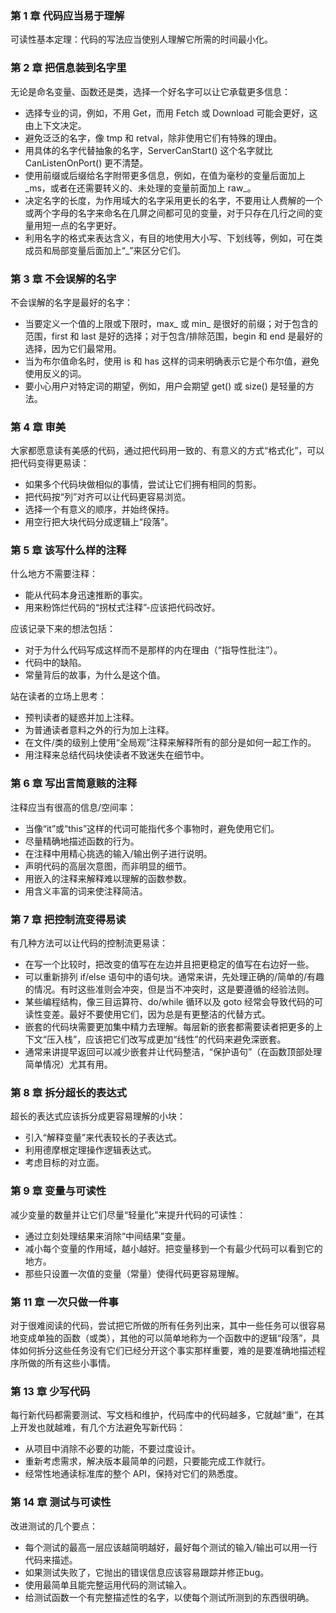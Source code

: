 ### 第 1 章 代码应当易于理解

可读性基本定理：代码的写法应当使别人理解它所需的时间最小化。

### 第 2 章 把信息装到名字里

无论是命名变量、函数还是类，选择一个好名字可以让它承载更多信息：
* 选择专业的词，例如，不用 Get，而用 Fetch 或 Download 可能会更好，这由上下文决定。
* 避免泛泛的名字，像 tmp 和 retval，除非使用它们有特殊的理由。
* 用具体的名字代替抽象的名字，ServerCanStart() 这个名字就比 CanListenOnPort() 更不清楚。
* 使用前缀或后缀给名字附带更多信息，例如，在值为毫秒的变量后面加上 \_ms，或者在还需要转义的、未处理的变量前面加上 raw_。
* 决定名字的长度，为作用域大的名字采用更长的名字，不要用让人费解的一个或两个字母的名字来命名在几屏之间都可见的变量，对于只存在几行之间的变量用短一点的名字更好。
* 利用名字的格式来表达含义，有目的地使用大小写、下划线等，例如，可在类成员和局部变量后面加上“\_”来区分它们。

### 第 3 章 不会误解的名字

不会误解的名字是最好的名字：
* 当要定义一个值的上限或下限时，max_ 或 min_ 是很好的前缀；对于包含的范围，first 和 last 是好的选择；对于包含/排除范围，begin 和 end 是最好的选择，因为它们最常用。
* 当为布尔值命名时，使用 is 和 has 这样的词来明确表示它是个布尔值，避免使用反义的词。
* 要小心用户对特定词的期望，例如，用户会期望 get() 或 size() 是轻量的方法。

### 第 4 章 审美

大家都愿意读有美感的代码，通过把代码用一致的、有意义的方式“格式化”，可以把代码变得更易读：
* 如果多个代码块做相似的事情，尝试让它们拥有相同的剪影。
* 把代码按“列”对齐可以让代码更容易浏览。
* 选择一个有意义的顺序，并始终保持。
* 用空行把大块代码分成逻辑上“段落”。

### 第 5 章 该写什么样的注释

什么地方不需要注释：
* 能从代码本身迅速推断的事实。
* 用来粉饰烂代码的“拐杖式注释”-应该把代码改好。

应该记录下来的想法包括：
* 对于为什么代码写成这样而不是那样的内在理由（“指导性批注”）。
* 代码中的缺陷。
* 常量背后的故事，为什么是这个值。

站在读者的立场上思考：
* 预判读者的疑惑并加上注释。
* 为普通读者意料之外的行为加上注释。
* 在文件/类的级别上使用“全局观”注释来解释所有的部分是如何一起工作的。
* 用注释来总结代码块使读者不致迷失在细节中。

### 第 6 章 写出言简意赅的注释

注释应当有很高的信息/空间率：
* 当像“it”或“this”这样的代词可能指代多个事物时，避免使用它们。
* 尽量精确地描述函数的行为。
* 在注释中用精心挑选的输入/输出例子进行说明。
* 声明代码的高层次意图，而非明显的细节。
* 用嵌入的注释来解释难以理解的函数参数。
* 用含义丰富的词来使注释简洁。

### 第 7 章 把控制流变得易读

有几种方法可以让代码的控制流更易读：
* 在写一个比较时，把改变的值写在左边并且把更稳定的值写在右边好一些。
* 可以重新排列 if/else 语句中的语句块。通常来讲，先处理正确的/简单的/有趣的情况。有时这些准则会冲突，但是当不冲突时，这是要遵循的经验法则。
* 某些编程结构，像三目运算符、do/while 循环以及 goto 经常会导致代码的可读性变差。最好不要使用它们，因为总是有更整洁的代替方式。
* 嵌套的代码块需要更加集中精力去理解。每层新的嵌套都需要读者把更多的上下文“压入栈”，应该把它们改写成更加“线性”的代码来避免深嵌套。
* 通常来讲提早返回可以减少嵌套并让代码整洁，“保护语句”（在函数顶部处理简单情况）尤其有用。

### 第 8 章 拆分超长的表达式

超长的表达式应该拆分成更容易理解的小块：
* 引入“解释变量”来代表较长的子表达式。
* 利用德摩根定理操作逻辑表达式。
* 考虑目标的对立面。

### 第 9  章 变量与可读性

减少变量的数量并让它们尽量“轻量化”来提升代码的可读性：
* 通过立刻处理结果来消除“中间结果”变量。
* 减小每个变量的作用域，越小越好。把变量移到一个有最少代码可以看到它的地方。
* 那些只设置一次值的变量（常量）使得代码更容易理解。

### 第 11 章 一次只做一件事

对于很难阅读的代码，尝试把它所做的所有任务列出来，其中一些任务可以很容易地变成单独的函数（或类），其他的可以简单地称为一个函数中的逻辑“段落”，具体如何拆分这些任务没有它们已经分开这个事实那样重要，难的是要准确地描述程序所做的所有这些小事情。

### 第 13 章 少写代码

每行新代码都需要测试、写文档和维护，代码库中的代码越多，它就越“重”，在其上开发也就越难，有几个方法避免写新代码：
* 从项目中消除不必要的功能，不要过度设计。
* 重新考虑需求，解决版本最简单的问题，只要能完成工作就行。
* 经常性地通读标准库的整个 API，保持对它们的熟悉度。

### 第 14 章 测试与可读性

改进测试的几个要点：
* 每个测试的最高一层应该越简明越好，最好每个测试的输入/输出可以用一行代码来描述。
* 如果测试失败了，它抛出的错误信息应该容易跟踪并修正bug。
* 使用最简单且能完整运用代码的测试输入。
* 给测试函数一个有完整描述性的名字，以使每个测试所测到的东西很明确。

















